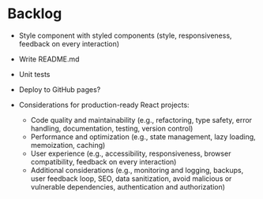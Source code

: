 # Backlog

- Style component with styled components (style, responsiveness, feedback on every interaction)
- Write README.md
- Unit tests
- Deploy to GitHub pages?

- Considerations for production-ready React projects:
  - Code quality and maintainability (e.g., refactoring, type safety, error handling, documentation, testing, version control)
  - Performance and optimization (e.g., state management, lazy loading, memoization, caching)
  - User experience (e.g., accessibility, responsiveness, browser compatibility, feedback on every interaction)
  - Additional considerations (e.g., monitoring and logging, backups, user feedback loop, SEO, data sanitization, avoid malicious or vulnerable dependencies, authentication and authorization)
